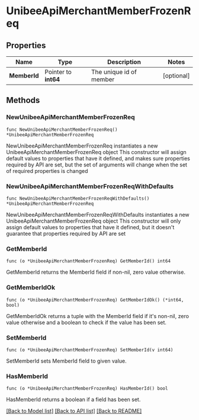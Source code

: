 # UnibeeApiMerchantMemberFrozenReq

## Properties

Name | Type | Description | Notes
------------ | ------------- | ------------- | -------------
**MemberId** | Pointer to **int64** | The unique id of member | [optional] 

## Methods

### NewUnibeeApiMerchantMemberFrozenReq

`func NewUnibeeApiMerchantMemberFrozenReq() *UnibeeApiMerchantMemberFrozenReq`

NewUnibeeApiMerchantMemberFrozenReq instantiates a new UnibeeApiMerchantMemberFrozenReq object
This constructor will assign default values to properties that have it defined,
and makes sure properties required by API are set, but the set of arguments
will change when the set of required properties is changed

### NewUnibeeApiMerchantMemberFrozenReqWithDefaults

`func NewUnibeeApiMerchantMemberFrozenReqWithDefaults() *UnibeeApiMerchantMemberFrozenReq`

NewUnibeeApiMerchantMemberFrozenReqWithDefaults instantiates a new UnibeeApiMerchantMemberFrozenReq object
This constructor will only assign default values to properties that have it defined,
but it doesn't guarantee that properties required by API are set

### GetMemberId

`func (o *UnibeeApiMerchantMemberFrozenReq) GetMemberId() int64`

GetMemberId returns the MemberId field if non-nil, zero value otherwise.

### GetMemberIdOk

`func (o *UnibeeApiMerchantMemberFrozenReq) GetMemberIdOk() (*int64, bool)`

GetMemberIdOk returns a tuple with the MemberId field if it's non-nil, zero value otherwise
and a boolean to check if the value has been set.

### SetMemberId

`func (o *UnibeeApiMerchantMemberFrozenReq) SetMemberId(v int64)`

SetMemberId sets MemberId field to given value.

### HasMemberId

`func (o *UnibeeApiMerchantMemberFrozenReq) HasMemberId() bool`

HasMemberId returns a boolean if a field has been set.


[[Back to Model list]](../README.md#documentation-for-models) [[Back to API list]](../README.md#documentation-for-api-endpoints) [[Back to README]](../README.md)


